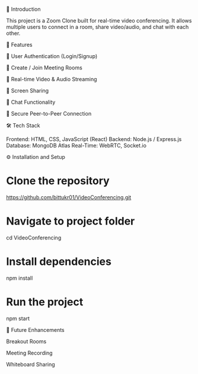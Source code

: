 📖 Introduction

This project is a Zoom Clone built for real-time video conferencing. It allows multiple users to connect in a room, share video/audio, and chat with each other.

🚀 Features

🔹 User Authentication (Login/Signup)

🔹 Create / Join Meeting Rooms

🔹 Real-time Video & Audio Streaming

🔹 Screen Sharing

🔹 Chat Functionality

🔹 Secure Peer-to-Peer Connection



🛠️ Tech Stack

Frontend: HTML, CSS, JavaScript (React)
Backend: Node.js / Express.js
Database: MongoDB Atlas
Real-Time: WebRTC, Socket.io


⚙️ Installation and Setup

# Clone the repository
https://github.com/bittukr01/VideoConferencing.git

# Navigate to project folder
cd VideoConferencing

# Install dependencies
npm install

# Run the project
npm start



📌 Future Enhancements

Breakout Rooms

Meeting Recording

Whiteboard Sharing



